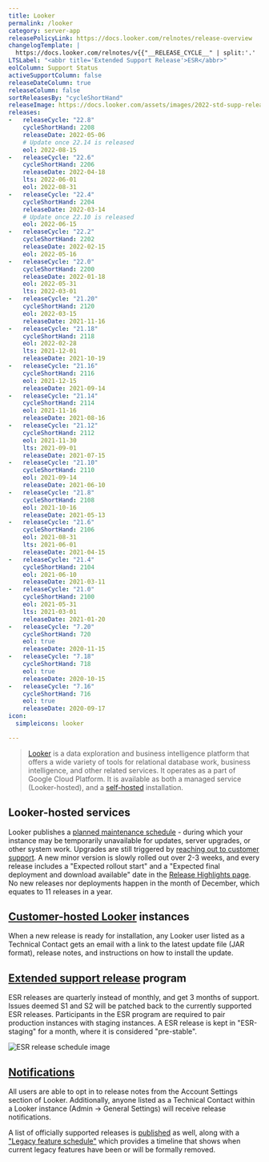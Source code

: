 ```yaml
---
title: Looker
permalink: /looker
category: server-app
releasePolicyLink: https://docs.looker.com/relnotes/release-overview
changelogTemplate: |
  https://docs.looker.com/relnotes/v{{"__RELEASE_CYCLE__" | split:'.' | first}}-changelog#{{"__RELEASE_CYCLE__"}}
LTSLabel: "<abbr title='Extended Support Release'>ESR</abbr>"
eolColumn: Support Status
activeSupportColumn: false
releaseDateColumn: true
releaseColumn: false
sortReleasesBy: "cycleShortHand"
releaseImage: https://docs.looker.com/assets/images/2022-std-supp-releases.png
releases:
-   releaseCycle: "22.8"
    cycleShortHand: 2208
    releaseDate: 2022-05-06
    # Update once 22.14 is released
    eol: 2022-08-15
-   releaseCycle: "22.6"
    cycleShortHand: 2206
    releaseDate: 2022-04-18
    lts: 2022-06-01
    eol: 2022-08-31
-   releaseCycle: "22.4"
    cycleShortHand: 2204
    releaseDate: 2022-03-14
    # Update once 22.10 is released
    eol: 2022-06-15
-   releaseCycle: "22.2"
    cycleShortHand: 2202
    releaseDate: 2022-02-15
    eol: 2022-05-16
-   releaseCycle: "22.0"
    cycleShortHand: 2200
    releaseDate: 2022-01-18
    eol: 2022-05-31
    lts: 2022-03-01
-   releaseCycle: "21.20"
    cycleShortHand: 2120
    eol: 2022-03-15
    releaseDate: 2021-11-16
-   releaseCycle: "21.18"
    cycleShortHand: 2118
    eol: 2022-02-28
    lts: 2021-12-01
    releaseDate: 2021-10-19
-   releaseCycle: "21.16"
    cycleShortHand: 2116
    eol: 2021-12-15
    releaseDate: 2021-09-14
-   releaseCycle: "21.14"
    cycleShortHand: 2114
    eol: 2021-11-16
    releaseDate: 2021-08-16
-   releaseCycle: "21.12"
    cycleShortHand: 2112
    eol: 2021-11-30
    lts: 2021-09-01
    releaseDate: 2021-07-15
-   releaseCycle: "21.10"
    cycleShortHand: 2110
    eol: 2021-09-14
    releaseDate: 2021-06-10
-   releaseCycle: "21.8"
    cycleShortHand: 2108
    eol: 2021-10-16
    releaseDate: 2021-05-13
-   releaseCycle: "21.6"
    cycleShortHand: 2106
    eol: 2021-08-31
    lts: 2021-06-01
    releaseDate: 2021-04-15
-   releaseCycle: "21.4"
    cycleShortHand: 2104
    eol: 2021-06-10
    releaseDate: 2021-03-11
-   releaseCycle: "21.0"
    cycleShortHand: 2100
    eol: 2021-05-31
    lts: 2021-03-01
    releaseDate: 2021-01-20
-   releaseCycle: "7.20"
    cycleShortHand: 720
    eol: true
    releaseDate: 2020-11-15
-   releaseCycle: "7.18"
    cycleShortHand: 718
    eol: true
    releaseDate: 2020-10-15
-   releaseCycle: "7.16"
    cycleShortHand: 716
    eol: true
    releaseDate: 2020-09-17
icon:
  simpleicons: looker

---
```


>[Looker](https://looker.com/) is a data exploration and business intelligence platform that offers a wide variety of tools for relational database work, business intelligence, and other related services. It operates as a part of Google Cloud Platform. It is available as both a managed service (Looker-hosted), and a [self-hosted](https://docs.looker.com/setup-and-management/looker-hosted-install) installation.

## Looker-hosted services

Looker publishes a [planned maintenance schedule][schedule] - during which your instance may be temporarily unavailable for updates, server upgrades, or other system work. Upgrades are still triggered by [reaching out to customer support][best-practices]. A new minor version is slowly rolled out over 2-3 weeks, and every release includes a "Expected rollout start" and a "Expected final deployment and download available" date in the [Release Highlights page](https://docs.looker.com/relnotes). No new releases nor deployments happen in the month of December, which equates to 11 releases in a year.

## [Customer-hosted Looker][self-hosted] instances

When a new release is ready for installation, any Looker user listed as a Technical Contact gets an email with a link to the latest update file (JAR format), release notes, and instructions on how to install the update.

## [Extended support release][esr] program

ESR releases are quarterly instead of monthly, and get 3 months of support. Issues deemed S1 and S2 will be patched back to the currently supported ESR releases. Participants in the ESR program are required to pair production instances with staging instances. A ESR release is kept in "ESR-staging" for a month, where it is considered "pre-stable".

![ESR release schedule image](https://docs.looker.com/assets/images/2022-std-esr-supp-releases.png)

## [Notifications][emails]

All users are able to opt in to release notes from the Account Settings section of Looker. Additionally, anyone listed as a Technical Contact within a Looker instance (Admin -> General Settings) will receive release notifications.

A list of officially supported releases is [published](https://docs.looker.com/relnotes/supported-releases) as well, along with a ["Legacy feature schedule"][lfs] which provides a timeline that shows when current legacy features have been or will be formally removed.

[self-hosted]: https://docs.looker.com/setup-and-management/on-prem-mgmt "Managing a customer-hosted deployment"
[esr]: https://docs.looker.com/relnotes/esr-overview "Standard extended support release program overview"
[emails]: https://docs.looker.com/relnotes/release-emails "Release deployment emails"
[schedule]: https://docs.looker.com/relnotes/hosted-maintenance-hours "Google maintenance policy for Looker-hosted services"
[best-practices]: https://help.looker.com/hc/articles/360023639354 "Best Practices when Updating your Looker Instance"
[lfs]: https://docs.looker.com/relnotes/legacy-feature-schedule#legacy_feature_schedule "Legacy feature schedule"
